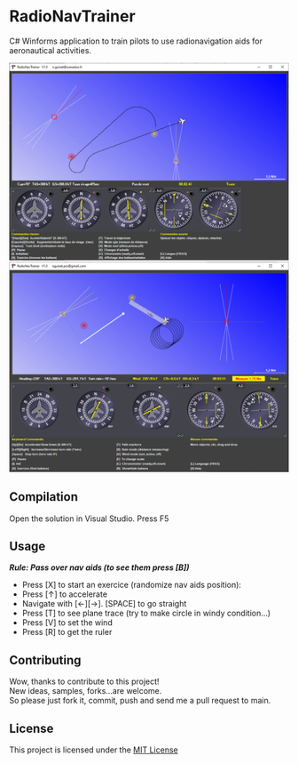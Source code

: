 # RadioNavTrainer

C# Winforms application to train pilots to use radionavigation aids for aeronautical activities.

![](radionavtrainer_01.png)
![](radionavtrainer_02.png)

## Compilation

Open the solution in Visual Studio.
Press F5

## Usage

***Rule: Pass over nav aids (to see them press [B])***

- Press [X] to start an exercice (randomize nav aids position): 
- Press [↑] to accelerate
- Navigate with [←][→]. [SPACE] to go straight
- Press [T] to see plane trace (try to make circle in windy condition...)
- Press [V] to set the wind
- Press [R] to get the ruler

## Contributing

Wow, thanks to contribute to this project!   
New ideas, samples, forks...are welcome.  
So please just fork it, commit, push and send me a pull request to main.  

## License

This project is licensed under the [MIT License](LICENSE)
